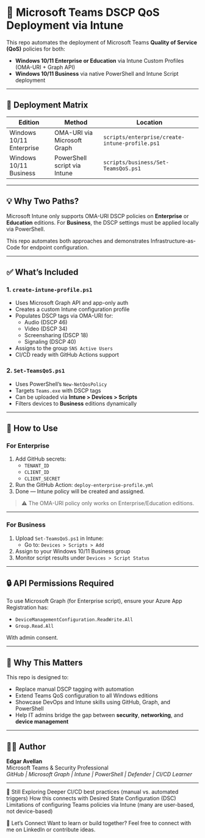 # 🏁 Microsoft Teams DSCP QoS Deployment via Intune

This repo automates the deployment of Microsoft Teams **Quality of Service (QoS)** policies for both:

- **Windows 10/11 Enterprise or Education** via Intune Custom Profiles (OMA-URI + Graph API)
- **Windows 10/11 Business** via native PowerShell and Intune Script deployment

---

## 🔁 Deployment Matrix

| Edition                  | Method                             | Location                                |
|--------------------------|------------------------------------|-----------------------------------------|
| Windows 10/11 Enterprise | OMA-URI via Microsoft Graph        | `scripts/enterprise/create-intune-profile.ps1` |
| Windows 10/11 Business   | PowerShell script via Intune       | `scripts/business/Set-TeamsQoS.ps1`           |

---

## 💡 Why Two Paths?

Microsoft Intune only supports OMA-URI DSCP policies on **Enterprise** or **Education** editions. For **Business**, the DSCP settings must be applied locally via PowerShell.

This repo automates both approaches and demonstrates Infrastructure-as-Code for endpoint configuration.

---

## ✅ What’s Included

### 1. `create-intune-profile.ps1`
- Uses Microsoft Graph API and app-only auth
- Creates a custom Intune configuration profile
- Populates DSCP tags via OMA-URI for:
  - Audio (DSCP 46)
  - Video (DSCP 34)
  - Screensharing (DSCP 18)
  - Signaling (DSCP 40)
- Assigns to the group `SNS Active Users`
- CI/CD ready with GitHub Actions support

### 2. `Set-TeamsQoS.ps1`
- Uses PowerShell’s `New-NetQosPolicy`
- Targets `Teams.exe` with DSCP tags
- Can be uploaded via **Intune > Devices > Scripts**
- Filters devices to **Business** editions dynamically

---

## 🚀 How to Use

### For Enterprise

1. Add GitHub secrets:
   - `TENANT_ID`
   - `CLIENT_ID`
   - `CLIENT_SECRET`
2. Run the GitHub Action: `deploy-enterprise-profile.yml`
3. Done — Intune policy will be created and assigned.

> ⚠️ The OMA-URI policy only works on Enterprise/Education editions.

---

### For Business

1. Upload `Set-TeamsQoS.ps1` in Intune:
   - Go to: `Devices > Scripts > Add`
2. Assign to your Windows 10/11 Business group
3. Monitor script results under `Devices > Script Status`

---

## 🔒 API Permissions Required

To use Microsoft Graph (for Enterprise script), ensure your Azure App Registration has:

- `DeviceManagementConfiguration.ReadWrite.All`
- `Group.Read.All`

With admin consent.

---

## 🌱 Why This Matters

This repo is designed to:

- Replace manual DSCP tagging with automation
- Extend Teams QoS configuration to all Windows editions
- Showcase DevOps and Intune skills using GitHub, Graph, and PowerShell
- Help IT admins bridge the gap between **security**, **networking**, and **device management**

---

## 🙋‍♂️ Author

**Edgar Avellan**  
Microsoft Teams & Security Professional  
*GitHub | Microsoft Graph | Intune | PowerShell | Defender | CI/CD Learner*

---

🧠 Still Exploring
Deeper CI/CD best practices (manual vs. automated triggers)
How this connects with Desired State Configuration (DSC)
Limitations of configuring Teams policies via Intune (many are user-based, not device-based)

🤝 Let’s Connect
Want to learn or build together?
Feel free to connect with me on LinkedIn or contribute ideas.
